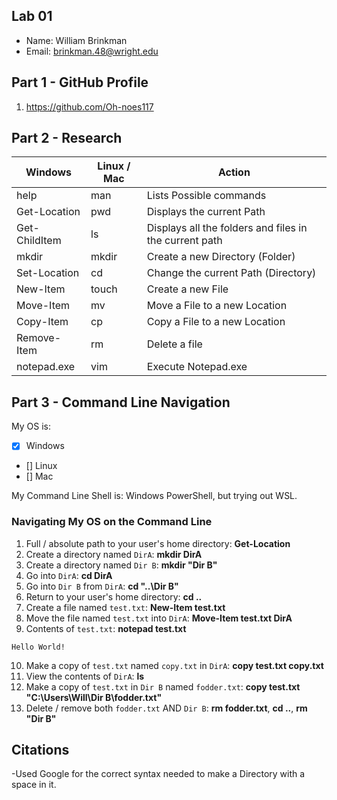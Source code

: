 ## Lab 01

- Name: William Brinkman
- Email: brinkman.48@wright.edu

## Part 1 - GitHub Profile

1. https://github.com/Oh-noes117

## Part 2 - Research

| Windows | Linux / Mac | Action |
| ---     | ---         | ---    |
| help    | man         |Lists Possible commands |
| Get-Location | pwd    |Displays the current Path        |
| Get-ChildItem | ls    |Displays all the folders and files in the current path        |
| mkdir   | mkdir       |Create a new Directory (Folder)        |
| Set-Location | cd     |Change the current Path (Directory)        |
| New-Item | touch      |Create a new File        |
| Move-Item | mv        |Move a File to a new Location       |
| Copy-Item | cp        |Copy a File to a new Location        |
| Remove-Item | rm      |Delete a file        |
| notepad.exe | vim     |Execute Notepad.exe        |

## Part 3 - Command Line Navigation

My OS is:
- [x] Windows
- [] Linux
- [] Mac

My Command Line Shell is: Windows PowerShell, but trying out WSL.

### Navigating My OS on the Command Line

1. Full / absolute path to your user's home directory: **Get-Location**
2. Create a directory named `DirA`: **mkdir DirA**
3. Create a directory named `Dir B`: **mkdir "Dir B"**
4. Go into `DirA`: **cd DirA**
5. Go into `Dir B` from `DirA`: **cd "..\Dir B"**
6. Return to your user's home directory: **cd ..**
7. Create a file named `test.txt`: **New-Item test.txt**
8. Move the file named `test.txt` into `DirA`: **Move-Item test.txt DirA**
9. Contents of `test.txt`: **notepad test.txt**
```
Hello World!
```
10. Make a copy of `test.txt` named `copy.txt` in `DirA`: **copy test.txt copy.txt**
11. View the contents of `DirA`: **ls**
12. Make a copy of `test.txt` in `Dir B` named `fodder.txt`: **copy test.txt "C:\Users\Will\Dir B\fodder.txt"**
13. Delete / remove both `fodder.txt` AND `Dir B`: **rm fodder.txt**, **cd ..**, **rm "Dir B"**

## Citations

-Used Google for the correct syntax needed to make a Directory with a space in it.  
